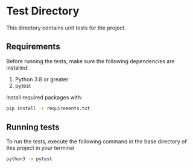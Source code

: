 # Test Directory

This directory contains unit tests for the project.

## Requirements

Before running the tests, make sure the following dependencies are installed:

1. Python 3.8 or greater
2. pytest

Install required packages with:

```bash
pip install -r requirements.txt
```

## Running tests
To run the tests, execute the following command in the base directory of this project in your terminal
```bash
python3 -m pytest
```